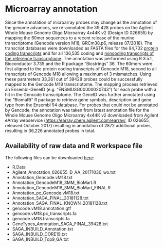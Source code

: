 # Microarray annotation

Since the annotation of microarray probes may change as the annotation of the genome advances, we re-annotated the 39,428 probes on the Agilent Whole Mouse Genome Oligo Microarray 4x44K v2 (Design ID 026655) by mapping the 60mer sequences to a recent release of the murine transcriptome (Gencode version M18, GRCm38.p6, release 07/2018). The transcript databases were downloaded as FASTA files for the 64,732 [protein coding transcripts](ftp://ftp.ebi.ac.uk/pub/databases/gencode/Gencode_mouse/release_M18/gencode.vM18.pc_transcripts.fa.gz) and for all 136,535 coding and [noncoding transcripts of the reference transcriptome](ftp://ftp.ebi.ac.uk/pub/databases/gencode/Gencode_mouse/release_M18/gencode.vM18.transcripts.fa.gz). The annotation was performed using R 3.5.1, Bioconductor 3.735 and the R package “Biostrings” 36.  The 60mers were first aligned to the protein coding transcripts of Gencode M18, second to all transcripts of Gencode M18 allowing a maximum of 3 mismatches. Using these parameters 33,361 out of 39428 probes could be successfully mapped to the Gencode M18 transcriptome. The mapping process retrieved an Ensembl-GeneID (e.g. “ENSMUSG00000020743”) for each probe with a hit in the Gencode transcriptome. The GeneID was further annotated using the “BiomaRt” R package to retrieve gene symbols, description and gene type from the Ensembl 94 database.  For probes that could not be annotated by Gencode, the annotation was taken from latest annotation file for the Whole Mouse Genome Oligo Microarray 4x44K v2 downloaded from Agilent eArray webservice (https://earray.chem.agilent.com/earray/, ID 026655, released October 2017) resulting in annotation of 2872 additional probes, resulting in 36,226 annotated probes in total.

## Availability of raw data and R workspace file

The following files can be downloaded [here](https://owncloud.gwdg.de/index.php/s/83axjKOt1JrviwS):
*	R.Data
*	Agilent_Annotation_026655_D_AA_20171030_wo.txt
*	Annotation_Gencode.vM18.txt
*	Annotation_GencodeM18_3MM_BioMart.R
*	Annotation_GencodeM18_3MM_BioMart_FINAL.R
*	Annotation_pc_Gencode.vM18.txt
*	Annotation_SAGA_FINAL_20181128.txt
*	Annotation_SAGA_FINAL_KNOWN_20181128.txt
*	gencode.vM18.annotation.gtf
*	gencode.vM18.pc_transcripts.fa
*	gencode.vM18.transcripts.fa
*	GeneTypes_Annotation_SAGA_FINAL_39428.txt
*	SAGA_INBUILD_Annotation.txt
*	SAGA_INBUILD_CORE19.txt
*	SAGA_INBUILD_Top9_GA.txt
